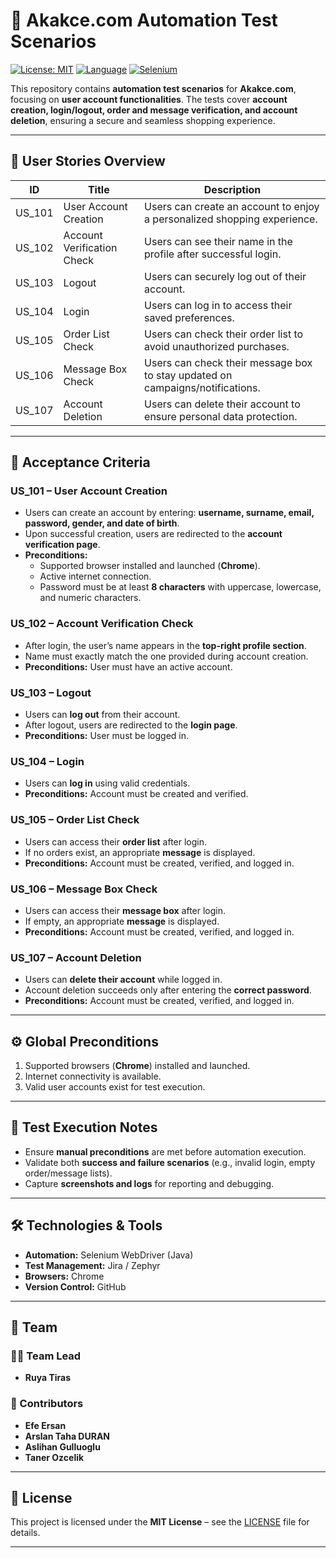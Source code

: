 # 🛒 Akakce.com Automation Test Scenarios

[![License: MIT](https://img.shields.io/badge/License-MIT-yellow.svg)](LICENSE)
[![Language](https://img.shields.io/badge/Language-Java-red.svg)](https://www.java.com/)
[![Selenium](https://img.shields.io/badge/Automation-Selenium-blue.svg)](https://www.selenium.dev/)

This repository contains **automation test scenarios** for **Akakce.com**, focusing on **user account functionalities**. The tests cover **account creation, login/logout, order and message verification, and account deletion**, ensuring a secure and seamless shopping experience.

---

## 📌 User Stories Overview

| ID       | Title                        | Description                                                                 |
|----------|-------------------------------|-----------------------------------------------------------------------------|
| US_101   | User Account Creation         | Users can create an account to enjoy a personalized shopping experience.    |
| US_102   | Account Verification Check    | Users can see their name in the profile after successful login.            |
| US_103   | Logout                        | Users can securely log out of their account.                               |
| US_104   | Login                         | Users can log in to access their saved preferences.                        |
| US_105   | Order List Check              | Users can check their order list to avoid unauthorized purchases.          |
| US_106   | Message Box Check             | Users can check their message box to stay updated on campaigns/notifications. |
| US_107   | Account Deletion              | Users can delete their account to ensure personal data protection.         |

---

## 📝 Acceptance Criteria

### **US_101 – User Account Creation**
- Users can create an account by entering: **username, surname, email, password, gender, and date of birth**.
- Upon successful creation, users are redirected to the **account verification page**.
- **Preconditions:**  
  - Supported browser installed and launched (**Chrome**).  
  - Active internet connection.  
  - Password must be at least **8 characters** with uppercase, lowercase, and numeric characters.  

### **US_102 – Account Verification Check**
- After login, the user’s name appears in the **top-right profile section**.
- Name must exactly match the one provided during account creation.
- **Preconditions:** User must have an active account.

### **US_103 – Logout**
- Users can **log out** from their account.
- After logout, users are redirected to the **login page**.
- **Preconditions:** User must be logged in.

### **US_104 – Login**
- Users can **log in** using valid credentials.
- **Preconditions:** Account must be created and verified.

### **US_105 – Order List Check**
- Users can access their **order list** after login.
- If no orders exist, an appropriate **message** is displayed.
- **Preconditions:** Account must be created, verified, and logged in.

### **US_106 – Message Box Check**
- Users can access their **message box** after login.
- If empty, an appropriate **message** is displayed.
- **Preconditions:** Account must be created, verified, and logged in.

### **US_107 – Account Deletion**
- Users can **delete their account** while logged in.
- Account deletion succeeds only after entering the **correct password**.
- **Preconditions:** Account must be created, verified, and logged in.

---

## ⚙️ Global Preconditions
1. Supported browsers (**Chrome**) installed and launched.  
2. Internet connectivity is available.  
3. Valid user accounts exist for test execution.  

---

## 🚀 Test Execution Notes
- Ensure **manual preconditions** are met before automation execution.  
- Validate both **success and failure scenarios** (e.g., invalid login, empty order/message lists).  
- Capture **screenshots and logs** for reporting and debugging.  

---

## 🛠️ Technologies & Tools
- **Automation:** Selenium WebDriver (Java)  
- **Test Management:** Jira / Zephyr  
- **Browsers:** Chrome 
- **Version Control:** GitHub  

---

## 👥 Team
### 🧑‍💼 Team Lead
- **Ruya Tiras**
### 👤 Contributors
- **Efe Ersan**  
- **Arslan Taha DURAN**  
- **Aslihan Gulluoglu**  
- **Taner Ozcelik**

---

## 📄 License
This project is licensed under the **MIT License** – see the [LICENSE](LICENSE) file for details.  

---

